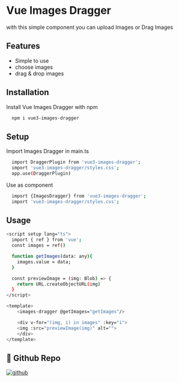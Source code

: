 
# Vue Images Dragger

with this simple component you can upload Images or Drag Images


## Features

- Simple to use
- choose images
- drag & drop images


## Installation

Install Vue Images Dragger with npm

```bash
  npm i vue3-images-dragger
```
    
## Setup

Import Images Dragger in main.ts

```bash
  import DraggerPlugin from 'vue3-images-dragger';
  import 'vue3-images-dragger/styles.css';
  app.use(DraggerPlugin)
```

Use as component

```bash
  import {ImagesDragger} from 'vue3-images-dragger';
  import 'vue3-images-dragger/styles.css';
```

##  Usage
```bash
<script setup lang="ts">
  import { ref } from 'vue';
  const images = ref()

  function getImages(data: any){
    images.value = data;
  }

  const previewImage = (img: Blob) => {
    return URL.createObjectURL(img)
  }
</script>

<template>
    <images-dragger @getImages="getImages"/>

    <div v-for="(img, i) in images" :key="i">
    <img :src="previewImage(img)" alt="">
    </div>
</template>

```

## 🔗 Github Repo
[![github](https://img.shields.io/badge/github-000000?style=for-the-badge&logo=github&logoColor=white)](https://github.com/hbilal9/vue3-images-drager)

